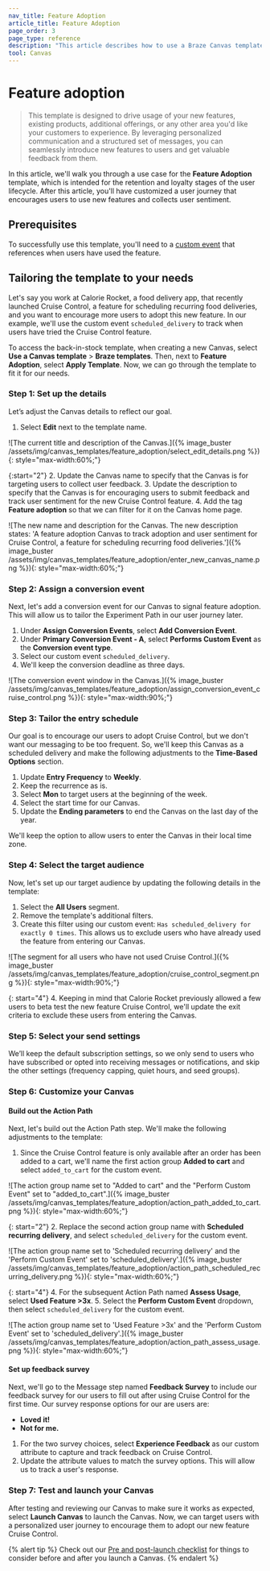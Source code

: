 ```yaml
---
nav_title: Feature Adoption
article_title: Feature Adoption
page_order: 3
page_type: reference
description: "This article describes how to use a Braze Canvas template to deliver timely personalized messages to highlight the benefits and usage tips."
tool: Canvas
---
```


# Feature adoption

> This template is designed to drive usage of your new features, existing products, additional offerings, or any other area you'd like your customers to experience. By leveraging personalized communication and a structured set of messages, you can seamlessly introduce new features to users and get valuable feedback from them. 

In this article, we'll walk you through a use case for the **Feature Adoption** template, which is intended for the retention and loyalty stages of the user lifecycle. After this article, you'll have customized a user journey that encourages users to use new features and collects user sentiment.

## Prerequisites

To successfully use this template, you'll need to a [custom event]({{site.baseurl}}/user_guide/data_and_analytics/custom_data/custom_events) that references when users have used the feature.

## Tailoring the template to your needs

Let's say you work at Calorie Rocket, a food delivery app, that recently launched Cruise Control, a feature for scheduling recurring food deliveries, and you want to encourage more users to adopt this new feature. In our example, we'll use the custom event `scheduled_delivery` to track when users have tried the Cruise Control feature.

To access the back-in-stock template, when creating a new Canvas, select **Use a Canvas template** > **Braze templates**. Then, next to **Feature Adoption**, select **Apply Template**. Now, we can go through the template to fit it for our needs.

### Step 1: Set up the details

Let’s adjust the Canvas details to reflect our goal.

1. Select **Edit** next to the template name.

![The current title and description of the Canvas.]({% image_buster /assets/img/canvas_templates/feature_adoption/select_edit_details.png %}){: style="max-width:60%;"}

{:start="2"}
2. Update the Canvas name to specify that the Canvas is for targeting users to collect user feedback.
3. Update the description to specify that the Canvas is for encouraging users to submit feedback and track user sentiment for the new Cruise Control feature.
4. Add the tag **Feature adoption** so that we can filter for it on the Canvas home page.

![The new name and description for the Canvas. The new description states: 'A feature adoption Canvas to track adoption and user sentiment for Cruise Control, a feature for scheduling recurring food deliveries.']({% image_buster /assets/img/canvas_templates/feature_adoption/enter_new_canvas_name.png %}){: style="max-width:60%;"}

### Step 2: Assign a conversion event

Next, let's add a conversion event for our Canvas to signal feature adoption. This will allow us to tailor the Experiment Path in our user journey later.

1. Under **Assign Conversion Events**, select **Add Conversion Event**.
2. Under **Primary Conversion Event - A**, select **Performs Custom Event** as the **Conversion event type**.
3. Select our custom event `scheduled_delivery`.
4. We'll keep the conversion deadline as three days.

![The conversion event window in the Canvas.]({% image_buster /assets/img/canvas_templates/feature_adoption/assign_conversion_event_cruise_control.png %}){: style="max-width:90%;"}

### Step 3: Tailor the entry schedule

Our goal is to encourage our users to adopt Cruise Control, but we don't want our messaging to be too frequent. So, we'll keep this Canvas as a scheduled delivery and make the following adjustments to the **Time-Based Options** section.

1. Update **Entry Frequency** to **Weekly**.
2. Keep the recurrence as is.
3. Select **Mon** to target users at the beginning of the week.
4. Select the start time for our Canvas.
5. Update the **Ending parameters** to end the Canvas on the last day of the year.

We'll keep the option to allow users to enter the Canvas in their local time zone.

### Step 4: Select the target audience

Now, let's set up our target audience by updating the following details in the template:

1. Select the **All Users** segment.
2. Remove the template's additional filters. 
3. Create this filter using our custom event: `Has scheduled_delivery for exactly 0 times`. This allows us to exclude users who have already used the feature from entering our Canvas.

![The segment for all users who have not used Cruise Control.]({% image_buster /assets/img/canvas_templates/feature_adoption/cruise_control_segment.png %}){: style="max-width:90%;"}

{: start="4"}
4. Keeping in mind that Calorie Rocket previously allowed a few users to beta test the new feature Cruise Control, we'll update the exit criteria to exclude these users from entering the Canvas.

### Step 5: Select your send settings

We’ll keep the default subscription settings, so we only send to users who have subscribed or opted into receiving messages or notifications, and skip the other settings (frequency capping, quiet hours, and seed groups).

### Step 6: Customize your Canvas

#### Build out the Action Path

Next, let's build out the Action Path step. We'll make the following adjustments to the template:

1. Since the Cruise Control feature is only available after an order has been added to a cart, we'll name the first action group **Added to cart** and select `added_to_cart` for the custom event.

![The action group name set to "Added to cart" and the "Perform Custom Event" set to "added_to_cart".]({% image_buster /assets/img/canvas_templates/feature_adoption/action_path_added_to_cart.png %}){: style="max-width:60%;"}

{: start="2"}
2. Replace the second action group name with **Scheduled recurring delivery**, and select `scheduled_delivery` for the custom event.

![The action group name set to 'Scheduled recurring delivery' and the 'Perform Custom Event' set to 'scheduled_delivery'.]({% image_buster /assets/img/canvas_templates/feature_adoption/action_path_scheduled_recurring_delivery.png %}){: style="max-width:60%;"}

{: start="4"}
4. For the subsequent Action Path named **Assess Usage**, select **Used Feature >3x**. 
5. Select the **Perform Custom Event** dropdown, then select `scheduled_delivery` for the custom event.

![The action group name set to 'Used Feature >3x' and the 'Perform Custom Event' set to 'scheduled_delivery'.]({% image_buster /assets/img/canvas_templates/feature_adoption/action_path_assess_usage.png %}){: style="max-width:60%;"}

#### Set up feedback survey

Next, we'll go to the Message step named **Feedback Survey** to include our feedback survey for our users to fill out after using Cruise Control for the first time. Our survey response options for our are users are:

- **Loved it!**
- **Not for me.**

1. For the two survey choices, select **Experience Feedback** as our custom attribute to capture and track feedback on Cruise Control.
2. Update the attribute values to match the survey options. This will allow us to track a user's response.

### Step 7: Test and launch your Canvas

After testing and reviewing our Canvas to make sure it works as expected, select **Launch Canvas** to launch the Canvas. Now, we can target users with a personalized user journey to encourage them to adopt our new feature Cruise Control.

{% alert tip %}
Check out our [Pre and post-launch checklist]({{site.baseurl}}/user_guide/engagement_tools/canvas/ideas_and_strategies/pre_post_launch_checklist/#things-to-consider-before-launch) for things to consider before and after you launch a Canvas.
{% endalert %}
